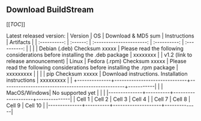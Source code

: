 ## Download BuildStream

[[_TOC_]]

Latest released version:
| Version      | OS           | Download & MD5 sum       | Instructions |  Artifacts |
| :----------: | :------:     | :----------------------: | :----------: |  :----------: |
|              |              | Debian (.deb) Checksum xxxxx | Please read the following considerations before installing the .deb package  | xxxxxxxx |
| v1.2 (link to release announcement)         | Linux        | Fedora (.rpm) Checksum xxxxx | Please read the following considerations before installing the .rpm package | xxxxxxxxx |
|              |              | pip           Checksum xxxxx | Download instructions. Installation instructions  | xxxxxxxxx |
|              +--------------+------------------------------+---------------------------------------------------+-----------|
|              | MacOS/Windows|   No supported yet           |                                                   |           |
|--------------+----------+--------------------+--------------|
| Cell 1       | Cell 2   | Cell 3             | Cell 4       |
| Cell 7       | Cell 8   | Cell 9             | Cell 10      |
|--------------+----------+--------------------+--------------|

